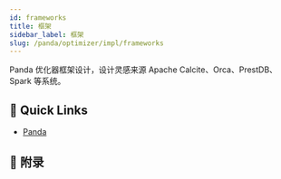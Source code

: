 ```yaml
---
id: frameworks
title: 框架
sidebar_label: 框架
slug: /panda/optimizer/impl/frameworks
---
```


Panda 优化器框架设计，设计灵感来源 Apache Calcite、Orca、PrestDB、Spark 等系统。

## 🚀 Quick Links
- [Panda](https://github.com/hetudb/panda)

## 🍎 附录

